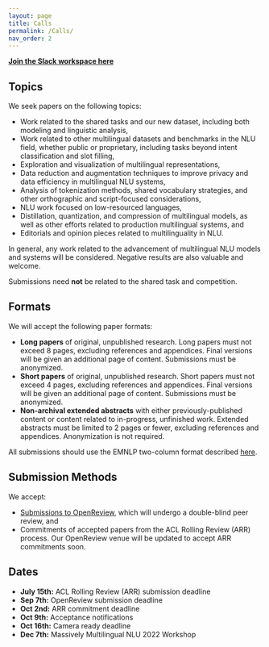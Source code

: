 ```yaml
---
layout: page
title: Calls
permalink: /Calls/
nav_order: 2
---
```


**[Join the Slack workspace here](https://join.slack.com/t/mmnlu-22/shared_invite/zt-1c5p3d3hw-8Ou0QJahOUrEzt5YDYl5Dw)**

## Topics

We seek papers on the following topics:
* Work related to the shared tasks and our new dataset, including both modeling and linguistic analysis,
* Work related to other multilingual datasets and benchmarks in the NLU field, whether public or proprietary, including tasks beyond intent classification and slot filling,
* Exploration and visualization of multilingual representations,
* Data reduction and augmentation techniques to improve privacy and data efficiency in multilingual NLU systems,
* Analysis of tokenization methods, shared vocabulary strategies, and other orthographic and script-focused considerations,
* NLU work focused on low-resourced languages,
* Distillation, quantization, and compression of multilingual models, as well as other efforts related to production multilingual systems, and
* Editorials and opinion pieces related to multilinguality in NLU.

In general, any work related to the advancement of multilingual NLU models and systems will be considered. Negative results are also valuable and welcome.

Submissions need **not** be related to the shared task and competition.

## Formats

We will accept the following paper formats:
* **Long papers** of original, unpublished research. Long papers must not exceed 8 pages, excluding references and appendices. Final versions will be given an additional page of content. Submissions must be anonymized.
* **Short papers** of original, unpublished research. Short papers must not exceed 4 pages, excluding references and appendices. Final versions will be given an additional page of content. Submissions must be anonymized.
* **Non-archival extended abstracts** with either previously-published content or content related to in-progress, unfinished work. Extended abstracts must be limited to 2 pages or fewer, excluding references and appendices. Anonymization is not required.

All submissions should use the EMNLP two-column format described [here](https://2022.emnlp.org/calls/main_conference_papers/#paper-submission-information).

## Submission Methods

We accept:
* [Submissions to OpenReview](https://openreview.net/group?id=EMNLP/2022/Workshop/MMNLU), which will undergo a double-blind peer review, and
* Commitments of accepted papers from the ACL Rolling Review (ARR) process. Our OpenReview venue will be updated to accept ARR commitments soon.

## Dates

* **July 15th:** ACL Rolling Review (ARR) submission deadline
* **Sep 7th:** OpenReview submission deadline
* **Oct 2nd:** ARR commitment deadline
* **Oct 9th:** Acceptance notifications
* **Oct 16th:** Camera ready deadline
* **Dec 7th:** Massively Multilingual NLU 2022 Workshop

